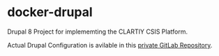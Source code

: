 # docker-drupal
Drupal 8 Project for implememting the CLARTIY CSIS Platform.

Actual Drupal Configuration is avilable in this [private GitLab Repository](https://gitlab.atosresearch.eu/ari/clarity-csis-drupal/).
